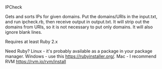 IPCheck

Gets and sorts IPs for given domains. Put the domains/URIs in the input.txt, and
run ipcheck.rb, then receive output in output.txt. It will strip out the domains from URIs,
so it is not necessary to put only domains. It will also ignore blank lines.

Requires at least Ruby 2.x

Need Ruby? Linux - it's probably available as a package in your package manager. Windows - use this https://rubyinstaller.org/.
Mac - I recommend RVM https://rvm.io/rvm/install

